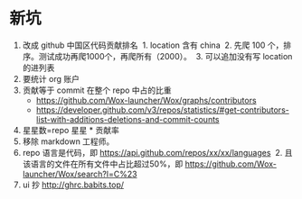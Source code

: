# 新坑

1. 改成 github 中国区代码贡献排名
  1. location 含有 china
  2. 先爬 100 个，排序。测试成功再爬1000个，再爬所有（2000）。
  3. 可以追加没有写 location 的进列表
2. 要统计 org 账户
3. 贡献等于 commit 在整个 repo 中占的比重
    - https://github.com/Wox-launcher/Wox/graphs/contributors
    - https://developer.github.com/v3/repos/statistics/#get-contributors-list-with-additions-deletions-and-commit-counts
4. 星星数=repo 星星 * 贡献率
5. 移除 markdown 工程师。
  1. repo 语言是代码，即 https://api.github.com/repos/xx/xx/languages
  2. 且该语言的文件在所有文件中占比超过50%，即 https://github.com/Wox-launcher/Wox/search?l=C%23
6. ui 抄 http://ghrc.babits.top/





